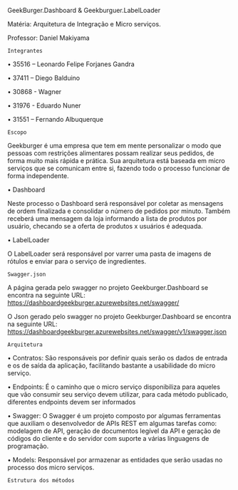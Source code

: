 GeekBurger.Dashboard & Geekburguer.LabelLoader

Matéria: Arquitetura de Integração e Micro serviços.

Professor: Daniel Makiyama




	Integrantes

•	35516 – Leonardo Felipe Forjanes Gandra

•	37411 – Diego Balduino

•	30868 - Wagner 

•	31976 - Eduardo Nuner

•	31551 – Fernando Albuquerque


	Escopo

Geekburger é uma empresa que tem em mente personalizar o modo que pessoas com restrições alimentares possam realizar seus pedidos, de forma muito mais rápida e prática.
	Sua arquitetura está baseada em micro serviços que se comunicam entre si, fazendo todo o processo funcionar de forma independente.

•	Dashboard

Neste processo o Dashboard será responsável por coletar as mensagens de ordem finalizada e consolidar o número de pedidos por minuto. Também receberá uma mensagem da loja informando a lista de produtos por usuário, checando se a oferta de produtos x usuários é adequada.

•	LabelLoader

O LabelLoader será responsável por varrer uma pasta de imagens de rótulos e enviar para o serviço de ingredientes.


	Swagger.json

A página gerada pelo swagger no projeto Geekburger.Dashboard se encontra na seguinte URL:
https://dashboardgeekburger.azurewebsites.net/swagger/

O Json gerado pelo swagger no projeto Geekburger.Dashboard se encontra na seguinte URL:
https://dashboardgeekburger.azurewebsites.net/swagger/v1/swagger.json

	Arquitetura

•	Contratos: São responsáveis por definir quais serão os dados de entrada e os de saída da aplicação, facilitando bastante a usabilidade do micro serviço.

•	Endpoints: É o caminho que o micro serviço disponibiliza para aqueles que vão consumir seu serviço devem utilizar, para cada método publicado, diferentes endpoints devem ser informados

•	Swagger: O Swagger é um projeto composto por algumas ferramentas que auxiliam o desenvolvedor de APIs REST em algumas tarefas como: modelagem de API, geração de documentos legível da API e geração de códigos do cliente e do servidor com suporte a várias linguagens de programação.

•	Models: Responsável por armazenar as entidades que serão usadas no processo dos micro serviços.

	Estrutura dos métodos


